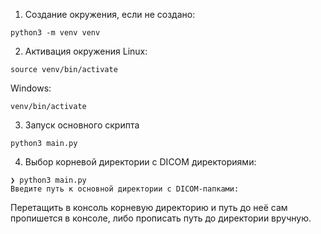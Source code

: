 1) Создание окружения, если не создано:
```shell
python3 -m venv venv
```

2) Активация окружения 
Linux:
```shell
source venv/bin/activate
```
Windows:
```shell
venv/bin/activate
```

3) Запуск основного скрипта
```shell
python3 main.py
```

4) Выбор корневой директории с DICOM директориями:
```shell
❯ python3 main.py
Введите путь к основной директории с DICOM-папками: 
```
Перетащить в консоль корневую директорию и путь до неё сам пропишется в консоле, либо прописать путь до директории вручную.
